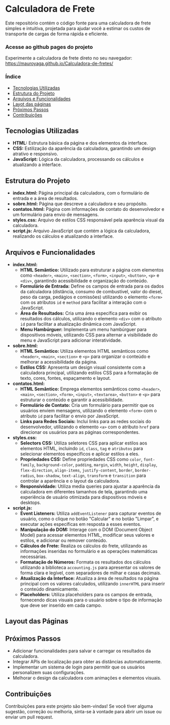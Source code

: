 
# Calculadora de Frete

Este repositório contém o código fonte para uma calculadora de frete simples e intuitiva, projetada para ajudar você a estimar os custos de transporte de cargas de forma rápida e eficiente.

### Acesse ao github pages do projeto 

Experimente a calculadora de frete direto no seu navegador: https://mauroyaga.github.io/Calculadora-de-fretes/

### Índice

* [Tecnologias Utilizadas](#tecnologias-utilizadas)
* [Estrutura do Projeto](#estrutura-projeto)
* [Arquivos e Funcionalidades](#arquivos-funcionalidades)
* [Layot das páginas](#telas)
* [Próximos Passos](#proximos-passos)
* [Contribuições](#contribuições)

<h2 id="tecnologias-utilizadas">Tecnologias Utilizadas</h2>

* **HTML:** Estrutura básica da página e dos elementos da interface.
* **CSS:** Estilização da aparência da calculadora, garantindo um design atrativo e responsivo.
* **JavaScript:** Lógica da calculadora, processando os cálculos e atualizando a interface.

<h2 id="estrutura-projeto">Estrutura do Projeto</h2>

* **index.html:** Página principal da calculadora, com o formulário de entrada e a área de resultados.
* **sobre.html:** Página que descreve a calculadora e seu propósito.
* **contatos.html:** Página com informações de contato do desenvolvedor e um formulário para envio de mensagens.
* **styles.css:** Arquivo de estilos CSS responsável pela aparência visual da calculadora.
* **script.js:** Arquivo JavaScript que contém a lógica da calculadora, realizando os cálculos e atualizando a interface.

<h2 id="arquivos-funcionalidades">Arquivos e Funcionalidades</h2>

* **index.html:**
    * **HTML Semântico:** Utilizado para estruturar a página com elementos como `<header>`, `<main>`, `<section>`, `<form>`, `<input>`, `<button>`, `<p>` e `<div>`, garantindo acessibilidade e organização do conteúdo.
    * **Formulário de Entrada:** Define os campos de entrada para os dados da calculadora (distância, consumo de combustível, valor do diesel, peso da carga, pedágios e comissões) utilizando o elemento `<form>` com os atributos `id` e `method` para facilitar a interação com o JavaScript.
    * **Área de Resultados:** Cria uma área específica para exibir os resultados dos cálculos, utilizando o elemento `<div>` com o atributo `id` para facilitar a atualização dinâmica com JavaScript.
    * **Menu Hambúrguer:** Implementa um menu hambúrguer para dispositivos móveis, utilizando CSS para alternar a visibilidade do menu e JavaScript para adicionar interatividade.
* **sobre.html:**
    * **HTML Semântico:** Utiliza elementos HTML semânticos como `<header>`, `<main>`, `<section>` e `<p>` para organizar o conteúdo e melhorar a acessibilidade da página.
    * **Estilos CSS:** Apresenta um design visual consistente com a calculadora principal, utilizando estilos CSS para a formatação de texto, cores, fontes, espaçamento e layout.
* **contatos.html:**
    * **HTML Semântico:** Emprega elementos semânticos como `<header>`, `<main>`, `<section>`, `<form>`, `<input>`, `<textarea>`, `<button>` e `<p>` para estruturar o conteúdo e garantir a acessibilidade.
    * **Formulário de Contato:** Cria um formulário para permitir que os usuários enviem mensagens, utilizando o elemento `<form>` com o atributo `id` para facilitar o envio por JavaScript.
    * **Links para Redes Sociais:** Inclui links para as redes sociais do desenvolvedor, utilizando o elemento `<a>` com o atributo `href` para direcionar os usuários para as páginas correspondentes.
* **styles.css:**
    * **Selectors CSS:** Utiliza seletores CSS para aplicar estilos aos elementos HTML, incluindo `id`, `class`, `tag` e `atributos` para selecionar elementos específicos e aplicar estilos a eles.
    * **Propriedades CSS:** Define propriedades CSS como `color`, `font-family`, `background-color`, `padding`, `margin`, `width`, `height`, `display`, `flex-direction`, `align-items`, `justify-content`, `border`, `border-radius`, `box-shadow`, `text-align`, `transform` e `transition` para controlar a aparência e o layout da calculadora.
    * **Responsividade:** Utiliza media queries para ajustar a aparência da calculadora em diferentes tamanhos de tela, garantindo uma experiência de usuário otimizada para dispositivos móveis e desktops.
* **script.js:**
    * **Event Listeners:** Utiliza `addEventListener` para capturar eventos de usuário, como o clique no botão "Calcular" e no botão "Limpar", e executar ações específicas em resposta a esses eventos.
    * **Manipulação do DOM:** Interage com o DOM (Document Object Model) para acessar elementos HTML, modificar seus valores e estilos, e adicionar ou remover conteúdo.
    * **Cálculos de Frete:** Realiza os cálculos do frete, utilizando as informações inseridas no formulário e as operações matemáticas necessárias.
    * **Formatação de Números:** Formata os resultados dos cálculos utilizando a biblioteca `accounting.js` para apresentar os valores de forma clara e legível, com separadores de milhar e casas decimais.
    * **Atualização da Interface:** Atualiza a área de resultados na página principal com os valores calculados, utilizando `innerHTML` para inserir o conteúdo dinamicamente.
    * **Placeholders:** Utiliza placeholders para os campos de entrada, fornecendo dicas visuais para o usuário sobre o tipo de informação que deve ser inserido em cada campo.

<h2 id="telas">Layout das Páginas</h2>
  

<h2 id="proximos-passos">Próximos Passos</h2>

* Adicionar funcionalidades para salvar e carregar os resultados da calculadora.
* Integrar APIs de localização para obter as distâncias automaticamente.
* Implementar um sistema de login para permitir que os usuários personalizem suas configurações.
* Melhorar o design da calculadora com animações e elementos visuais.

<h2 id="contribuições">Contribuições</h2>

Contribuições para este projeto são bem-vindas! Se você tiver alguma sugestão, correção ou melhoria, sinta-se à vontade para abrir um issue ou enviar um pull request.



